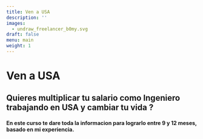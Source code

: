 ```yaml
---
title: Ven a USA
description: ''
images:
  - undraw_freelancer_b0my.svg
draft: false
menu: main
weight: 1
---
```


# Ven a USA
## Quieres multiplicar tu salario como Ingeniero trabajando en USA y cambiar tu vida ?
#### En este curso te dare toda la informacion para lograrlo entre 9 y 12 meses, basado en mi experiencia.
